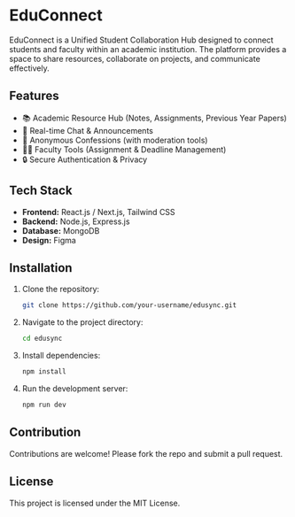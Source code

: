 # EduConnect

EduConnect is a Unified Student Collaboration Hub designed to connect students and faculty within an academic institution. The platform provides a space to share resources, collaborate on projects, and communicate effectively.

## Features

- 📚 Academic Resource Hub (Notes, Assignments, Previous Year Papers)
- 💬 Real-time Chat & Announcements
- 🙈 Anonymous Confessions (with moderation tools)
- 👩‍🏫 Faculty Tools (Assignment & Deadline Management)
- 🔒 Secure Authentication & Privacy

## Tech Stack

- **Frontend:** React.js / Next.js, Tailwind CSS
- **Backend:** Node.js, Express.js
- **Database:** MongoDB
- **Design:** Figma

## Installation

1. Clone the repository:
   ```bash
   git clone https://github.com/your-username/edusync.git
   ```

2. Navigate to the project directory:
   ```bash
   cd edusync
   ```

3. Install dependencies:
   ```bash
   npm install
   ```

4. Run the development server:
   ```bash
   npm run dev
   ```

## Contribution

Contributions are welcome! Please fork the repo and submit a pull request.

## License

This project is licensed under the MIT License.